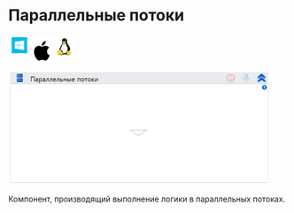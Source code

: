 # Параллельные потоки

![](<../../../.gitbook/assets/image (100) (1) (1) (19).png>)

![](<../../../.gitbook/assets/image (71).png>)

Компонент, производящий выполнение логики в параллельных потоках.
